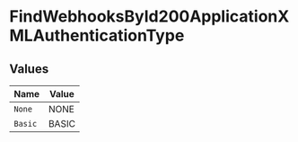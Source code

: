 # FindWebhooksById200ApplicationXMLAuthenticationType


## Values

| Name    | Value   |
| ------- | ------- |
| `None`  | NONE    |
| `Basic` | BASIC   |